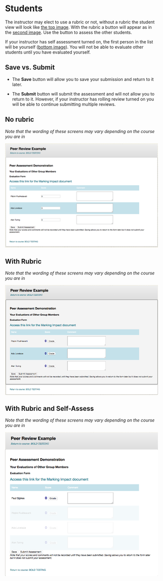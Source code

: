# Students

The instructor may elect to use a rubric or not, without a rubric the student view will look like [the top image](#no-rubric).  With the rubric a button will appear as in the [second image](#with-rubric).  Use the button to assess the other students.

If your instructor has self assessment turned on, the first person in the list will be yourself ([bottom image](#with-rubric-and-self-assess)).  You will not be able to evaluate other students until you have evaluated yourself.

## Save vs. Submit

* The **Save** button will allow you to save your submission and return to it later.

* The **Submit** button will submit the assessment and will not allow you to return to it.  However, if your instructor has rolling review turned on you will be able to continue submitting multiple reviews.

## No rubric
_Note that the wording of these screens may vary depending on the course you are in_

![Student view without a rubric](images/bb-student-no-rubric.png)


## With Rubric
_Note that the wording of these screens may vary depending on the course you are in_

![Student view with rubric](images/bb-student-with-rubric.png)

## With Rubric and Self-Assess
_Note that the wording of these screens may vary depending on the course you are in_

![Student view with rubric](images/bb-student-self-assess-with-rubric.png)
